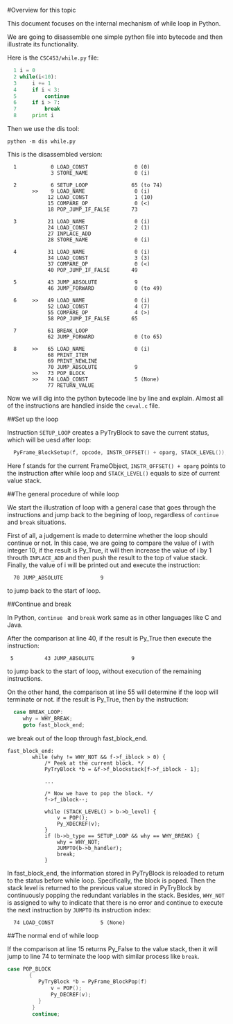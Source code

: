 #Overview for this topic

This document focuses on the internal mechanism of while loop in Python.

We are going to disassemble one simple python file into bytecode and then illustrate its functionality.

Here is the `CSC453/while.py` file:

```python
  1 i = 0
  2 while(i<10):
  3     i += 1
  4     if i < 3:
  5         continue
  6     if i > 7:
  7         break
  8     print i
```
Then we use the dis tool:

```
python -m dis while.py
```

This is the disassembled version:

```
  1           0 LOAD_CONST               0 (0)
              3 STORE_NAME               0 (i)

  2           6 SETUP_LOOP              65 (to 74)
        >>    9 LOAD_NAME                0 (i)
             12 LOAD_CONST               1 (10)
             15 COMPARE_OP               0 (<)
             18 POP_JUMP_IF_FALSE       73

  3          21 LOAD_NAME                0 (i)
             24 LOAD_CONST               2 (1)
             27 INPLACE_ADD         
             28 STORE_NAME               0 (i)

  4          31 LOAD_NAME                0 (i)
             34 LOAD_CONST               3 (3)
             37 COMPARE_OP               0 (<)
             40 POP_JUMP_IF_FALSE       49

  5          43 JUMP_ABSOLUTE            9
             46 JUMP_FORWARD             0 (to 49)

  6     >>   49 LOAD_NAME                0 (i)
             52 LOAD_CONST               4 (7)
             55 COMPARE_OP               4 (>)
             58 POP_JUMP_IF_FALSE       65

  7          61 BREAK_LOOP          
             62 JUMP_FORWARD             0 (to 65)

  8     >>   65 LOAD_NAME                0 (i)
             68 PRINT_ITEM          
             69 PRINT_NEWLINE       
             70 JUMP_ABSOLUTE            9
        >>   73 POP_BLOCK           
        >>   74 LOAD_CONST               5 (None)
             77 RETURN_VALUE 
```
Now we will dig into the python bytecode line by line and explain. Almost all of the instructions are handled inside the `ceval.c` file.

##Set up the loop

Instruction `SETUP_LOOP` creates a PyTryBlock to save the current status, which will be uesd after loop:

```c
  PyFrame_BlockSetup(f, opcode, INSTR_OFFSET() + oparg, STACK_LEVEL());
```

Here f stands for the current FrameObject, `INSTR_OFFSET() + oparg` points to the instruction after while loop and `STACK_LEVEL()` equals to size of current value stack.

##The general procedure of while loop

We start the illustration of loop with a general case that goes through the instructions and jump back to the begining of loop, regardless of `continue` and `break` situations.

First of all, a judgement is made to determine whether the loop should continue or not. In this case, we are going to compare the value of i with integer 10, if the result is Py_True, it will then increase the value of i by 1 throuth `INPLACE_ADD` and then push the result to the top of value stack. Finally, the value of i will be printed out and execute the instruction:
```
  70 JUMP_ABSOLUTE            9
```

to jump back to the start of loop.

##Continue and break

In Python, `continue ` and `break` work same as in other languages like C and Java.

After the comparison at line 40, if the result is Py_True then execute the instruction:
```
 5          43 JUMP_ABSOLUTE            9
```
to jump back to the start of loop, without execution of the remaining instructions.

On the other hand, the comparison at line 55 will determine if the loop will terminate or not. if the result is Py_True, then by the instruction:
```c
  case BREAK_LOOP:
     why = WHY_BREAK;
     goto fast_block_end;
```
we break out of the loop through fast_block_end.
```
fast_block_end:
        while (why != WHY_NOT && f->f_iblock > 0) {
            /* Peek at the current block. */
            PyTryBlock *b = &f->f_blockstack[f->f_iblock - 1];

            ...

            /* Now we have to pop the block. */
            f->f_iblock--;

            while (STACK_LEVEL() > b->b_level) {
                v = POP();
                Py_XDECREF(v);
            }
            if (b->b_type == SETUP_LOOP && why == WHY_BREAK) {
                why = WHY_NOT;
                JUMPTO(b->b_handler);
                break;
            }
```
In fast_block_end, the information stored in PyTryBlock is reloaded to return to the status before while loop.
Specifically, the block is poped. Then the stack level is returned to the previous value stored in PyTryBlock by continuously popping the redundant variables in the stack. Besides, `WHY_NOT` is assigned to why to indicate that there is no error and continue to execute the next instruction by `JUMPTO` its instruction index:
```
  74 LOAD_CONST               5 (None)
```

##The normal end of while loop


If the comparison at line 15 returns Py_False to the value stack, then it will jump to line 74 to terminate the loop with similar process like `break`.
```C
case POP_BLOCK
       {
          PyTryBlock *b = PyFrame_BlockPop(f)                              while (STACK_LEVEL() > b->b_level) {
              v = POP();
              Py_DECREF(v);
          }
        }
        continue;
```


